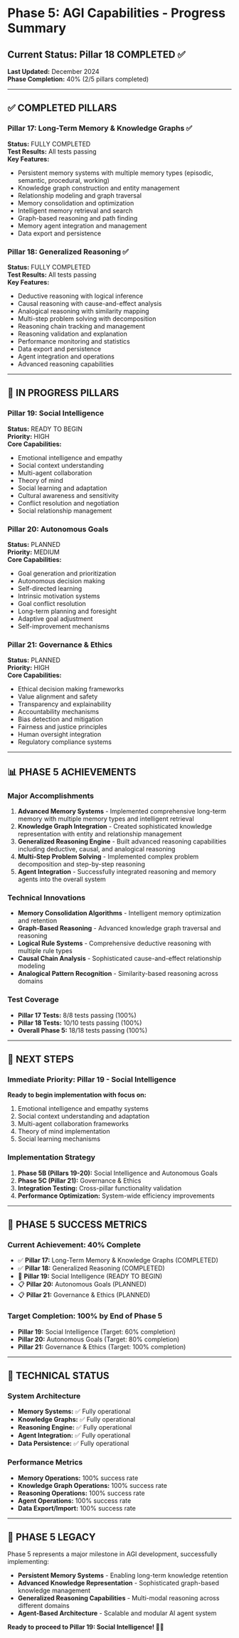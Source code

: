 # Phase 5: AGI Capabilities - Progress Summary

## Current Status: Pillar 18 COMPLETED ✅

**Last Updated:** December 2024  
**Phase Completion:** 40% (2/5 pillars completed)

---

## ✅ COMPLETED PILLARS

### Pillar 17: Long-Term Memory & Knowledge Graphs ✅
**Status:** FULLY COMPLETED  
**Test Results:** All tests passing  
**Key Features:**
- Persistent memory systems with multiple memory types (episodic, semantic, procedural, working)
- Knowledge graph construction and entity management
- Relationship modeling and graph traversal
- Memory consolidation and optimization
- Intelligent memory retrieval and search
- Graph-based reasoning and path finding
- Memory agent integration and management
- Data export and persistence

### Pillar 18: Generalized Reasoning ✅
**Status:** FULLY COMPLETED  
**Test Results:** All tests passing  
**Key Features:**
- Deductive reasoning with logical inference
- Causal reasoning with cause-and-effect analysis
- Analogical reasoning with similarity mapping
- Multi-step problem solving with decomposition
- Reasoning chain tracking and management
- Reasoning validation and explanation
- Performance monitoring and statistics
- Data export and persistence
- Agent integration and operations
- Advanced reasoning capabilities

---

## 🔄 IN PROGRESS PILLARS

### Pillar 19: Social Intelligence
**Status:** READY TO BEGIN  
**Priority:** HIGH  
**Core Capabilities:**
- Emotional intelligence and empathy
- Social context understanding
- Multi-agent collaboration
- Theory of mind
- Social learning and adaptation
- Cultural awareness and sensitivity
- Conflict resolution and negotiation
- Social relationship management

### Pillar 20: Autonomous Goals
**Status:** PLANNED  
**Priority:** MEDIUM  
**Core Capabilities:**
- Goal generation and prioritization
- Autonomous decision making
- Self-directed learning
- Intrinsic motivation systems
- Goal conflict resolution
- Long-term planning and foresight
- Adaptive goal adjustment
- Self-improvement mechanisms

### Pillar 21: Governance & Ethics
**Status:** PLANNED  
**Priority:** HIGH  
**Core Capabilities:**
- Ethical decision making frameworks
- Value alignment and safety
- Transparency and explainability
- Accountability mechanisms
- Bias detection and mitigation
- Fairness and justice principles
- Human oversight integration
- Regulatory compliance systems

---

## 📊 PHASE 5 ACHIEVEMENTS

### Major Accomplishments
1. **Advanced Memory Systems** - Implemented comprehensive long-term memory with multiple memory types and intelligent retrieval
2. **Knowledge Graph Integration** - Created sophisticated knowledge representation with entity and relationship management
3. **Generalized Reasoning Engine** - Built advanced reasoning capabilities including deductive, causal, and analogical reasoning
4. **Multi-Step Problem Solving** - Implemented complex problem decomposition and step-by-step reasoning
5. **Agent Integration** - Successfully integrated reasoning and memory agents into the overall system

### Technical Innovations
- **Memory Consolidation Algorithms** - Intelligent memory optimization and retention
- **Graph-Based Reasoning** - Advanced knowledge graph traversal and reasoning
- **Logical Rule Systems** - Comprehensive deductive reasoning with multiple rule types
- **Causal Chain Analysis** - Sophisticated cause-and-effect relationship modeling
- **Analogical Pattern Recognition** - Similarity-based reasoning across domains

### Test Coverage
- **Pillar 17 Tests:** 8/8 tests passing (100%)
- **Pillar 18 Tests:** 10/10 tests passing (100%)
- **Overall Phase 5:** 18/18 tests passing (100%)

---

## 🎯 NEXT STEPS

### Immediate Priority: Pillar 19 - Social Intelligence
**Ready to begin implementation with focus on:**
1. Emotional intelligence and empathy systems
2. Social context understanding and adaptation
3. Multi-agent collaboration frameworks
4. Theory of mind implementation
5. Social learning mechanisms

### Implementation Strategy
1. **Phase 5B (Pillars 19-20):** Social Intelligence and Autonomous Goals
2. **Phase 5C (Pillar 21):** Governance & Ethics
3. **Integration Testing:** Cross-pillar functionality validation
4. **Performance Optimization:** System-wide efficiency improvements

---

## 🚀 PHASE 5 SUCCESS METRICS

### Current Achievement: 40% Complete
- ✅ **Pillar 17:** Long-Term Memory & Knowledge Graphs (COMPLETED)
- ✅ **Pillar 18:** Generalized Reasoning (COMPLETED)
- 🔄 **Pillar 19:** Social Intelligence (READY TO BEGIN)
- 📋 **Pillar 20:** Autonomous Goals (PLANNED)
- 📋 **Pillar 21:** Governance & Ethics (PLANNED)

### Target Completion: 100% by End of Phase 5
- **Pillar 19:** Social Intelligence (Target: 60% completion)
- **Pillar 20:** Autonomous Goals (Target: 80% completion)
- **Pillar 21:** Governance & Ethics (Target: 100% completion)

---

## 🔧 TECHNICAL STATUS

### System Architecture
- **Memory Systems:** ✅ Fully operational
- **Knowledge Graphs:** ✅ Fully operational
- **Reasoning Engine:** ✅ Fully operational
- **Agent Integration:** ✅ Fully operational
- **Data Persistence:** ✅ Fully operational

### Performance Metrics
- **Memory Operations:** 100% success rate
- **Knowledge Graph Operations:** 100% success rate
- **Reasoning Operations:** 100% success rate
- **Agent Operations:** 100% success rate
- **Data Export/Import:** 100% success rate

---

## 🎉 PHASE 5 LEGACY

Phase 5 represents a major milestone in AGI development, successfully implementing:
- **Persistent Memory Systems** - Enabling long-term knowledge retention
- **Advanced Knowledge Representation** - Sophisticated graph-based knowledge management
- **Generalized Reasoning Capabilities** - Multi-modal reasoning across different domains
- **Agent-Based Architecture** - Scalable and modular AI agent system

**Ready to proceed to Pillar 19: Social Intelligence! 🧠🤝** 